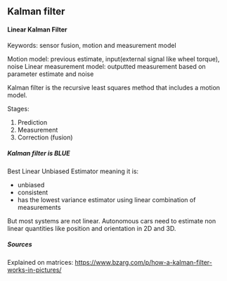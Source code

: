 ## Kalman filter

#### Linear Kalman Filter

Keywords: sensor fusion, motion and measurement model

Motion model: previous estimate, input(external signal like wheel torque), noise
Linear measurement model: outputted measurement based on parameter estimate and noise

Kalman filter is the recursive least squares method that includes a motion model.

Stages:
1. Prediction
2. Measurement
3. Correction (fusion)

##### Kalman filter is BLUE
Best Linear Unbiased Estimator meaning it is:
- unbiased
- consistent
- has the lowest variance estimator using linear combination of measurements

But most systems are not linear. Autonomous cars need to estimate non linear 
quantities like position and orientation in 2D and 3D.

##### Sources
Explained on matrices: https://www.bzarg.com/p/how-a-kalman-filter-works-in-pictures/


